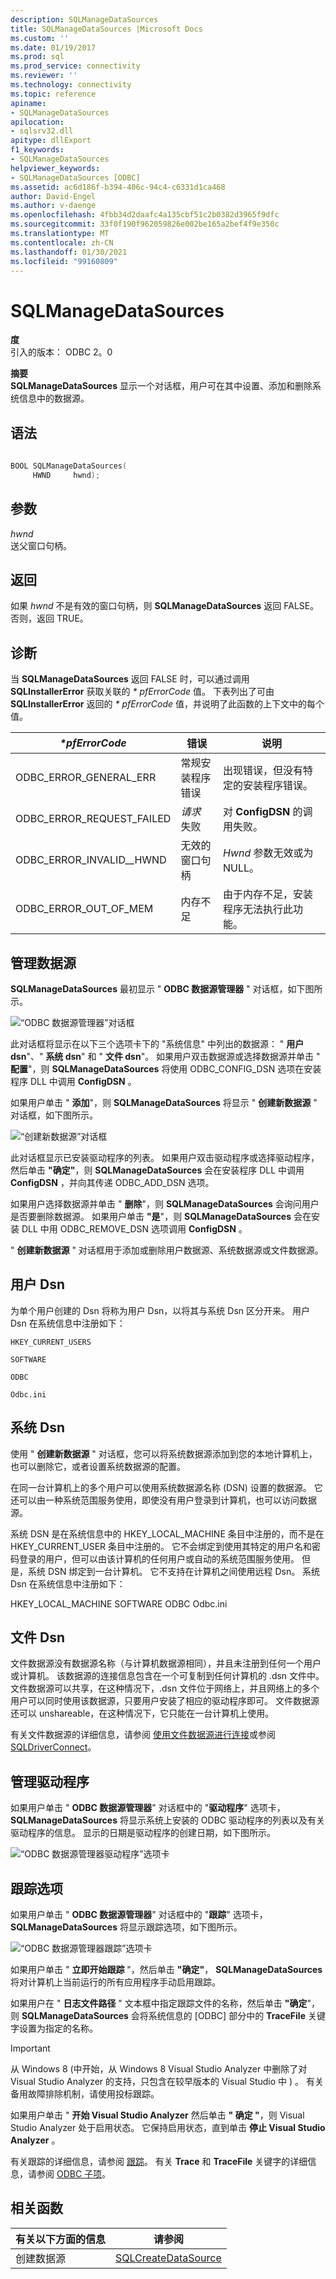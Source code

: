 ```yaml
---
description: SQLManageDataSources
title: SQLManageDataSources |Microsoft Docs
ms.custom: ''
ms.date: 01/19/2017
ms.prod: sql
ms.prod_service: connectivity
ms.reviewer: ''
ms.technology: connectivity
ms.topic: reference
apiname:
- SQLManageDataSources
apilocation:
- sqlsrv32.dll
apitype: dllExport
f1_keywords:
- SQLManageDataSources
helpviewer_keywords:
- SQLManageDataSources [ODBC]
ms.assetid: ac6d186f-b394-406c-94c4-c6331d1ca468
author: David-Engel
ms.author: v-daenge
ms.openlocfilehash: 4fbb34d2daafc4a135cbf51c2b0382d3965f9dfc
ms.sourcegitcommit: 33f0f190f962059826e002be165a2bef4f9e350c
ms.translationtype: MT
ms.contentlocale: zh-CN
ms.lasthandoff: 01/30/2021
ms.locfileid: "99160809"
---
```

# <a name="sqlmanagedatasources"></a>SQLManageDataSources
**度**  
 引入的版本： ODBC 2。0  
  
 **摘要**  
 **SQLManageDataSources** 显示一个对话框，用户可在其中设置、添加和删除系统信息中的数据源。  
  
## <a name="syntax"></a>语法  
  
```cpp  
  
BOOL SQLManageDataSources(  
     HWND     hwnd);  
```  
  
## <a name="arguments"></a>参数  
 *hwnd*  
 送父窗口句柄。  
  
## <a name="returns"></a>返回  
 如果 *hwnd* 不是有效的窗口句柄，则 **SQLManageDataSources** 返回 FALSE。 否则，返回 TRUE。  
  
## <a name="diagnostics"></a>诊断  
 当 **SQLManageDataSources** 返回 FALSE 时，可以通过调用 **SQLInstallerError** 获取关联的 *\* pfErrorCode* 值。 下表列出了可由 **SQLInstallerError** 返回的 *\* pfErrorCode* 值，并说明了此函数的上下文中的每个值。  
  
|*\*pfErrorCode*|错误|说明|  
|---------------------|-----------|-----------------|  
|ODBC_ERROR_GENERAL_ERR|常规安装程序错误|出现错误，但没有特定的安装程序错误。|  
|ODBC_ERROR_REQUEST_FAILED|*请求* 失败|对 **ConfigDSN** 的调用失败。|  
|ODBC_ERROR_INVALID__HWND|无效的窗口句柄|*Hwnd* 参数无效或为 NULL。|  
|ODBC_ERROR_OUT_OF_MEM|内存不足|由于内存不足，安装程序无法执行此功能。|  
  
## <a name="managing-data-sources"></a>管理数据源  
 **SQLManageDataSources** 最初显示 " **ODBC 数据源管理器** " 对话框，如下图所示。  
  
 ![“ODBC 数据源管理器”对话框](../../../odbc/reference/syntax/media/ch23e.gif "CH23E")  
  
 此对话框将显示在以下三个选项卡下的 "系统信息" 中列出的数据源： " **用户 dsn**"、" **系统 dsn**" 和 " **文件 dsn**"。 如果用户双击数据源或选择数据源并单击 " **配置**"，则 **SQLManageDataSources** 将使用 ODBC_CONFIG_DSN 选项在安装程序 DLL 中调用 **ConfigDSN** 。  
  
 如果用户单击 " **添加**"，则 **SQLManageDataSources** 将显示 " **创建新数据源** " 对话框，如下图所示。  
  
 ![“创建新数据源”对话框](../../../odbc/reference/syntax/media/ch23f.gif "CH23F")  
  
 此对话框显示已安装驱动程序的列表。 如果用户双击驱动程序或选择驱动程序，然后单击 **"确定"**，则 **SQLManageDataSources** 会在安装程序 DLL 中调用 **ConfigDSN** ，并向其传递 ODBC_ADD_DSN 选项。  
  
 如果用户选择数据源并单击 " **删除**"，则 **SQLManageDataSources** 会询问用户是否要删除数据源。 如果用户单击 **"是**"，则 **SQLManageDataSources** 会在安装 DLL 中用 ODBC_REMOVE_DSN 选项调用 **ConfigDSN** 。  
  
 " **创建新数据源** " 对话框用于添加或删除用户数据源、系统数据源或文件数据源。  
  
## <a name="user-dsns"></a>用户 Dsn  
 为单个用户创建的 Dsn 将称为用户 Dsn，以将其与系统 Dsn 区分开来。 用户 Dsn 在系统信息中注册如下：  
  
 `HKEY_CURRENT_USERS`  
  
 `SOFTWARE`  
  
 `ODBC`  
  
 `Odbc.ini`  
  
## <a name="system-dsns"></a>系统 Dsn  
 使用 " **创建新数据源** " 对话框，您可以将系统数据源添加到您的本地计算机上，也可以删除它，或者设置系统数据源的配置。  
  
 在同一台计算机上的多个用户可以使用系统数据源名称 (DSN) 设置的数据源。 它还可以由一种系统范围服务使用，即使没有用户登录到计算机，也可以访问数据源。  
  
 系统 DSN 是在系统信息中的 HKEY_LOCAL_MACHINE 条目中注册的，而不是在 HKEY_CURRENT_USER 条目中注册的。 它不会绑定到使用其特定的用户名和密码登录的用户，但可以由该计算机的任何用户或自动的系统范围服务使用。 但是，系统 DSN 绑定到一台计算机。 它不支持在计算机之间使用远程 Dsn。 系统 Dsn 在系统信息中注册如下：  
  
 HKEY_LOCAL_MACHINE SOFTWARE ODBC Odbc.ini  
  
## <a name="file-dsns"></a>文件 Dsn  
 文件数据源没有数据源名称（与计算机数据源相同），并且未注册到任何一个用户或计算机。 该数据源的连接信息包含在一个可复制到任何计算机的 .dsn 文件中。 文件数据源可以共享，在这种情况下，.dsn 文件位于网络上，并且网络上的多个用户可以同时使用该数据源，只要用户安装了相应的驱动程序即可。 文件数据源还可以 unshareable，在这种情况下，它只能在一台计算机上使用。  
  
 有关文件数据源的详细信息，请参阅 [使用文件数据源进行连接](../../../odbc/reference/develop-app/connecting-using-file-data-sources.md)或参阅 [SQLDriverConnect](../../../odbc/reference/syntax/sqldriverconnect-function.md)。  
  
## <a name="managing-drivers"></a>管理驱动程序  
 如果用户单击 " **ODBC 数据源管理器**" 对话框中的 "**驱动程序**" 选项卡， **SQLManageDataSources** 将显示系统上安装的 ODBC 驱动程序的列表以及有关驱动程序的信息。 显示的日期是驱动程序的创建日期，如下图所示。  
  
 ![“ODBC 数据源管理器驱动程序”选项卡](../../../odbc/reference/syntax/media/ch23g.gif "ch23g")  
  
## <a name="tracing-options"></a>跟踪选项  
 如果用户单击 " **ODBC 数据源管理器**" 对话框中的 "**跟踪**" 选项卡， **SQLManageDataSources** 将显示跟踪选项，如下图所示。  
  
 ![“ODBC 数据源管理器跟踪”选项卡](../../../odbc/reference/syntax/media/ch23h.gif "Ch23h")  
  
 如果用户单击 " **立即开始跟踪** "，然后单击 **"确定"**， **SQLManageDataSources** 将对计算机上当前运行的所有应用程序手动启用跟踪。  
  
 如果用户在 " **日志文件路径** " 文本框中指定跟踪文件的名称，然后单击 **"确定**"，则 **SQLManageDataSources** 会将系统信息的 [ODBC] 部分中的 **TraceFile** 关键字设置为指定的名称。  
  
> [!IMPORTANT]  
>  从 Windows 8 (中开始，从 Windows 8 Visual Studio Analyzer 中删除了对 Visual Studio Analyzer 的支持，只包含在较早版本的 Visual Studio 中 ) 。 有关备用故障排除机制，请使用投标跟踪。  
  
 如果用户单击 " **开始 Visual Studio Analyzer** 然后单击 **" 确定 "**，则 Visual Studio Analyzer 处于启用状态。 它保持启用状态，直到单击 **停止 Visual Studio Analyzer** 。  
  
 有关跟踪的详细信息，请参阅 [跟踪](../../../odbc/reference/develop-app/tracing.md)。 有关 **Trace** 和 **TraceFile** 关键字的详细信息，请参阅 [ODBC 子项](../../../odbc/reference/install/odbc-subkey.md)。  
  
## <a name="related-functions"></a>相关函数  
  
|有关以下方面的信息|请参阅|  
|---------------------------|---------|  
|创建数据源|[SQLCreateDataSource](../../../odbc/reference/syntax/sqlcreatedatasource-function.md)|
